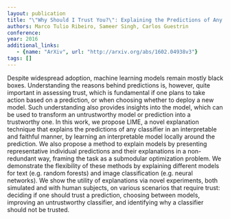 ```yaml
---
layout: publication
title: "\"Why Should I Trust You?\": Explaining the Predictions of Any Classifier"
authors: Marco Tulio Ribeiro, Sameer Singh, Carlos Guestrin
conference: 
year: 2016
additional_links: 
   - {name: "ArXiv", url: "http://arxiv.org/abs/1602.04938v3"}
tags: []
---
```

Despite widespread adoption, machine learning models remain mostly black
boxes. Understanding the reasons behind predictions is, however, quite
important in assessing trust, which is fundamental if one plans to take action
based on a prediction, or when choosing whether to deploy a new model. Such
understanding also provides insights into the model, which can be used to
transform an untrustworthy model or prediction into a trustworthy one. In this
work, we propose LIME, a novel explanation technique that explains the
predictions of any classifier in an interpretable and faithful manner, by
learning an interpretable model locally around the prediction. We also propose
a method to explain models by presenting representative individual predictions
and their explanations in a non-redundant way, framing the task as a submodular
optimization problem. We demonstrate the flexibility of these methods by
explaining different models for text (e.g. random forests) and image
classification (e.g. neural networks). We show the utility of explanations via
novel experiments, both simulated and with human subjects, on various scenarios
that require trust: deciding if one should trust a prediction, choosing between
models, improving an untrustworthy classifier, and identifying why a classifier
should not be trusted.